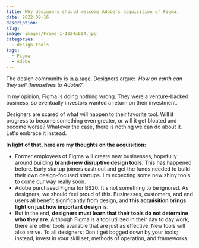 ```yaml
---
title: Why designers should welcome Adobe's acquisition of Figma.
date: 2022-09-16
description: 
slug: 
image: images/Frame-1-1024x604.jpg
categories: 
  - design-tools
tags: 
  - Figma
  - Adobe
---
```



The design community is [in a rage](https://twitter.com/zoink/status/1570385551517437952). Designers argue:  _How on earth can they sell themselves to Adobe?._

In my opinion, Figma is doing nothing wrong. They were a venture-backed business, so eventually investors wanted a return on their investment.

Designers are scared of what will happen to their favorite tool. Will it progress to become something even greater, or will it get bloated and become worse? Whatever the case, there is nothing we can do about it. Let's embrace it instead.

**In light of that, here are my thoughts on the acquisition:**

- Former employees of Figma will create new businesses, hopefully around building **brand-new disruptive design tools**. This has happened before. Early startup joiners cash out and get the funds needed to build their own design-focused startups. I'm expecting some new shiny tools to come our way really soon.
- Adobe purchased Figma for B$20. It's not something to be ignored. As designers, we should feel proud of this. Businesses, customers, and end users all benefit significantly from design, and **this acquisition brings light on just how important design is**.
- But in the end, **designers must learn that their tools do not determine who they are**. Although Figma is a tool utilized in their day to day work, there are other tools available that are just as effective. New tools will also arrive. To all designers: Don't get bogged down by your tools; instead, invest in your skill set, methods of operation, and frameworks.
